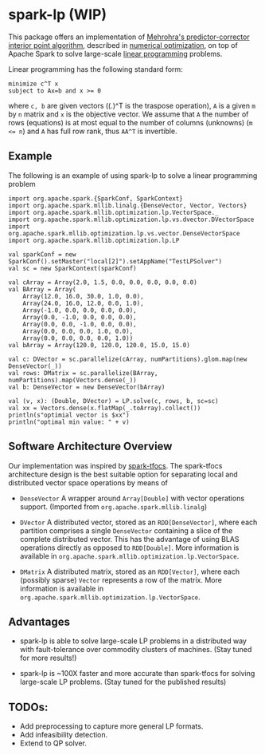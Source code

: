 # spark-lp (WIP)

This package offers an implementation of [Mehrohra's predictor-corrector interior point algorithm](https://en.wikipedia.org/wiki/Mehrotra_predictor%E2%80%93corrector_method), described in [numerical optimization]([http://www.springer.com/gp/book/9780387303031]), on top of Apache Spark to solve large-scale [linear programming](https://en.wikipedia.org/wiki/Linear_programming) problems.

Linear programming has the following standard form: 

	minimize c^T x 
	subject to Ax=b and x >= 0

where `c, b` are given vectors ((.)^T is the traspose operation), `A` is a given `m` by `n` matrix and `x` is the objective vector. We assume that `A` the number of rows (equations) is
at most equal to the number of columns (unknowns) (`m <= n`) and `A` has full row rank, thus `AA^T` is invertible.

## Example

The following is an example of using spark-lp to solve a linear programming problem

	import org.apache.spark.{SparkConf, SparkContext}
	import org.apache.spark.mllib.linalg.{DenseVector, Vector, Vectors}
	import org.apache.spark.mllib.optimization.lp.VectorSpace._
	import org.apache.spark.mllib.optimization.lp.vs.dvector.DVectorSpace
	import org.apache.spark.mllib.optimization.lp.vs.vector.DenseVectorSpace
	import org.apache.spark.mllib.optimization.lp.LP

	val sparkConf = new SparkConf().setMaster("local[2]").setAppName("TestLPSolver")
	val sc = new SparkContext(sparkConf)

	val cArray = Array(2.0, 1.5, 0.0, 0.0, 0.0, 0.0, 0.0)
	val BArray = Array(
    	Array(12.0, 16.0, 30.0, 1.0, 0.0),
    	Array(24.0, 16.0, 12.0, 0.0, 1.0),
    	Array(-1.0, 0.0, 0.0, 0.0, 0.0),
    	Array(0.0, -1.0, 0.0, 0.0, 0.0),
    	Array(0.0, 0.0, -1.0, 0.0, 0.0),
    	Array(0.0, 0.0, 0.0, 1.0, 0.0),
    	Array(0.0, 0.0, 0.0, 0.0, 1.0))
	val bArray = Array(120.0, 120.0, 120.0, 15.0, 15.0)

	val c: DVector = sc.parallelize(cArray, numPartitions).glom.map(new DenseVector(_))
	val rows: DMatrix = sc.parallelize(BArray, numPartitions).map(Vectors.dense(_))
	val b: DenseVector = new DenseVector(bArray)

	val (v, x): (Double, DVector) = LP.solve(c, rows, b, sc=sc)
	val xx = Vectors.dense(x.flatMap(_.toArray).collect())
	println(s"optimial vector is $xx")
	println("optimal min value: " + v)

## Software Architecture Overview

Our implementation was inspired by [spark-tfocs](https://github.com/databricks/spark-tfocs). The spark-tfocs architecture design is the best suitable option for separating local and distributed vector space operations by means of

* `DenseVector` A wrapper around `Array[Double]` with vector operations support. (Imported
  from `org.apache.spark.mllib.linalg`)

* `DVector` A distributed vector, stored as an `RDD[DenseVector]`, where each partition comprises a single `DenseVector` containing a slice of the complete distributed vector. This has the advantage of using BLAS operations directly as opposed to `RDD[Double]`. More information is available in `org.apache.spark.mllib.optimization.lp.VectorSpace`.

* `DMatrix` A distributed matrix, stored as an `RDD[Vector]`, where each (possibly sparse) `Vector`
  represents a row of the matrix. More information is available in
  `org.apache.spark.mllib.optimization.lp.VectorSpace`.

## Advantages

* spark-lp is able to solve large-scale LP problems in a distributed way with fault-tolerance over commodity clusters of machines. (Stay tuned for more results!)

* spark-lp is ~100X faster and more accurate than spark-tfocs for solving large-scale LP problems. (Stay tuned for the published results)

## TODOs:

* Add preprocessing to capture more general LP formats.
* Add infeasibility detection.
* Extend to QP solver.
